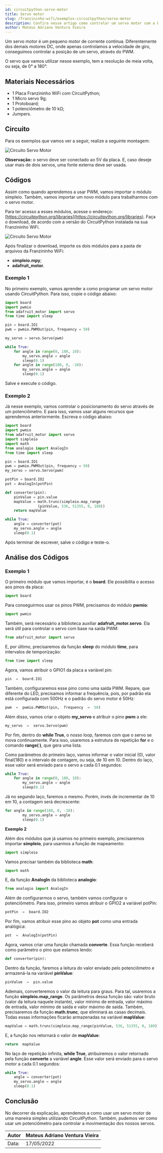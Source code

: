 ```yaml
---
id: circuitpython-servo-motor
title: Servo motor
slug: /franzininho-wifi/exemplos-circuitpython/servo-motor
description: Confira nesse artigo como controlar um servo motor com a Franzininho WiFi no CircuitPython. Veja como é fácil! 
author: Mateus Adriano Ventura Vieira
---
```


Um servo motor é um pequeno motor de corrente contínua. Diferentemente dos demais motores DC, onde apenas controlamos a velocidade de giro, conseguimos controlar a posição de um servo, através do PWM.

O servo que vamos utilizar nesse exemplo, tem a resolução de meia volta, ou seja, de 0° a 180°.

## **Materiais Necessários**

- 1 Placa Franzininho WiFi com CircuitPython;
- 1 Micro servo 9g;
- 1 Protoboard;
- 1 potenciômetro de 10 kΩ;
- Jumpers.

## **Circuito**

Para os exemplos que vamos ver a seguir, realize a seguinte montagem:

![Circuito Servo Motor](img/servo/circuito-servo.webp)

**Observação:** o servo deve ser conectado ao 5V da placa. E, caso deseje usar mais de dois servos, uma fonte externa deve ser usada.

## **Códigos**

Assim como quando aprendemos a usar PWM, vamos importar o módulo simpleio. Também, vamos importar um novo módulo para trabalharmos com o servo motor.

Para ter acesso a esses módulos, acesse o endereço: [https://circuitpython.org/libraries](https://circuitpython.org/libraries). Faça o download, de acordo com a versão do CircuitPython instalada na sua Franzininho WiFi.

![Circuito Servo Motor](img/servo/biblioteca-servo.png)

Após finalizar o download, importe os dois módulos para a pasta de arquivos da Franzininho WiFi:

- **simpleio.mpy**;
- **adafruit_motor**.

### **Exemplo 1**

No primeiro exemplo, vamos aprender a como programar um servo motor usando CircuitPython. Para isso, copie o código abaixo:

```python
import board
import pwmio
from adafruit_motor import servo 
from time import sleep

pin = board.IO1
pwm = pwmio.PWMOut(pin, frequency = 50)

my_servo = servo.Servo(pwm)

while True:
    for angle in range(0, 180, 10): 
        my_servo.angle = angle
        sleep(0.1)
    for angle in range(180, 0, -10): 
        my_servo.angle = angle
        sleep(0.1)
```

Salve e execute o código.

### **Exemplo 2**

Já nesse exemplo, vamos controlar o posicionamento do servo através de um potenciômetro. E para isso, vamos usar alguns recursos que aprendemos anteriormente. Escreva o código abaixo:

```python
import board
import pwmio
from adafruit_motor import servo
import simpleio
import math
from analogio import AnalogIn
from time import sleep

pin = board.IO1
pwm = pwmio.PWMOut(pin, frequency = 50)
my_servo = servo.Servo(pwm)

potPin = board.IO2
pot = AnalogIn(potPin)

def converter(pin):
    pinValue = pin.value
    mapValue = math.trunc(simpleio.map_range
               (pinValue, 536, 51355, 0, 180))
    return mapValue

while True:
    angle = converter(pot)
    my_servo.angle = angle
    sleep(0.1)
```

Após terminar de escrever, salve o código e teste-o.

## **Análise dos Códigos**

### **Exemplo 1**

O primeiro módulo que vamos importar, é o **board**. Ele possibilita o acesso aos pinos da placa:

```python
import board
```

Para conseguirmos usar os pinos PWM, precisamos do módulo **pwmio**:

```python
import pwmio
```

Também, será necessário a biblioteca auxiliar **adafruit_motor.servo**. Ela será útil para controlar o servo com base na saída PWM:

```python
from adafruit_motor import servo
```

E, por último, precisaremos da função **sleep** do módulo **time**, para intervalos de temporização:

```python
from time import sleep
```

Agora, vamos atribuir o GPIO1 da placa a variável pin:

```python
pin  =  board.IO1
```

Também, configuraremos esse pino como uma saída PWM. Repare, que diferente do LED, precisamos informar a frequência, pois, por padrão ela está configurada com 500Hz e o padrão do servo motor é 50Hz:

```python
pwm  =  pwmio.PWMOut(pin,  frequency  =  50)
```

Além disso, vamos criar o objeto **my_servo** e atribuir o pino **pwm** a ele:

```python
my_servo  =  servo.Servo(pwm)
```

Por fim, dentro do **while True**, o nosso loop, faremos com que o servo se mova continuamente. Para isso, usaremos a estrutura de repetição **for** e o comando **range( )**, que gera uma lista.

Como parâmetros do primeiro laço, vamos informar o valor inicial (0), valor final(180) e o intervalo de contagem, ou seja, de 10 em 10. Dentro do laço, esse valor será enviado para o servo a cada 0.1 segundos:

```python
while True:
    for angle in range(0, 180, 10): 
        my_servo.angle = angle
        sleep(0.1)
```

Já no segundo laço, faremos o mesmo. Porém, invés de incrementar de 10 em 10, a contagem será decrescente:

```python
for angle in range(180, 0, -10): 
        my_servo.angle = angle
        sleep(0.1)
```

**Exemplo 2**

Além dos módulos que já usamos no primeiro exemplo, precisaremos importar **simpleio**, para usarmos a função de mapeamento:

```python
import simpleio
```

Vamos precisar também da biblioteca **math**:

```python
import math
```

E, da função **AnalogIn** da biblioteca **analogio**:

```python
from analogio import AnalogIn
```

Além de configurarmos o servo, também vamos configurar o potenciômetro. Para isso, primeiro vamos atribuir o GPIO2 a variável potPin:

```python
potPin  =  board.IO2
```

Por fim, vamos atribuir esse pino ao objeto **pot** como uma entrada analógica:

```python
pot  =  AnalogIn(potPin)
```

Agora, vamos criar uma função chamada **converte**. Essa função receberá como parâmetro o pino que estamos lendo:

```python
def converter(pin):
```

Dentro da função, faremos a leitura do valor enviado pelo potenciômetro e armazená-la na variável **pinValue**:

```python
pinValue  =  pin.value
```

Ademais, converteremos o valor da leitura para graus. Para tal, usaremos a função **simpleio.map_range**. Os parâmetros dessa função são: valor bruto (valor da leitura naquele instante), valor mínimo de entrada, valor máximo de entrada, valor mínimo de saída e valor máximo de saída. Também, precisaremos da função **math.trunc**, que eliminará as casas decimais. Todas essas informações ficarão armazenadas na variável **mapValue**:

```python
mapValue = math.trunc(simpleio.map_range(pinValue, 536, 51355, 0, 180))
```

E, a função nos retornará o valor de **mapValue**:

```python
return  mapValue
```

No laço de repetição infinita, **while True**, atribuiremos o valor retornado pela função **converte** a variável **angle**. Esse valor será enviado para o servo motor a cada 0.1 segundos:

```python
while True:
    angle = converter(pot)
    my_servo.angle = angle
    sleep(0.1)
```

## **Conclusão**

No decorrer da explicação, aprendemos a como usar um servo motor de uma maneira simples utilizando CircuitPython. Também, pudemos ver como usar um potenciômetro para controlar a movimentação dos nossos servos.

| Autor | Mateus Adriano Ventura Vieira |
|-------|--------------|
| Data: | 17/05/2022  |
